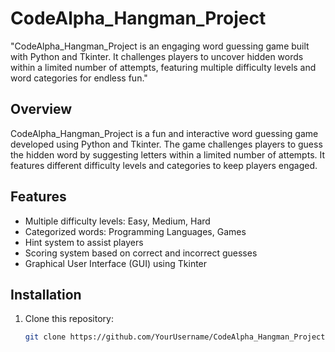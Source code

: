 # CodeAlpha_Hangman_Project
"CodeAlpha_Hangman_Project is an engaging word guessing game built with Python and Tkinter. It challenges players to uncover hidden words within a limited number of attempts, featuring multiple difficulty levels and word categories for endless fun."

## Overview
CodeAlpha_Hangman_Project is a fun and interactive word guessing game developed using Python and Tkinter. The game challenges players to guess the hidden word by suggesting letters within a limited number of attempts. It features different difficulty levels and categories to keep players engaged.

## Features 
- Multiple difficulty levels: Easy, Medium, Hard
- Categorized words: Programming Languages, Games
- Hint system to assist players
- Scoring system based on correct and incorrect guesses
- Graphical User Interface (GUI) using Tkinter

## Installation
1. Clone this repository:
   ```bash
   git clone https://github.com/YourUsername/CodeAlpha_Hangman_Project.git
